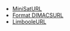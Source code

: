 - [MiniSatURL](https://jgalenson.github.io/research.js/demos/minisat.html)
- [Format DIMACSURL](https://people.sc.fsu.edu/~jburkardt/data/cnf/cnf.html)
- [LimbooleURL](http://fmv.jku.at/limboole/)